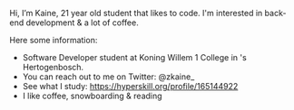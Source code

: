Hi, I’m Kaine, 21 year old student that likes to code. 
I'm interested in back-end development & a lot of coffee. 

Here some information: 
- Software Developer student at Koning Willem 1 College in 's Hertogenbosch.
- You can reach out to me on Twitter: @zkaine_
- See what I study: https://hyperskill.org/profile/165144922
- I like coffee, snowboarding & reading
<!---
zkainee/zkainee is a ✨ special ✨ repository because its `README.md` (this file) appears on your GitHub profile.
You can click the Preview link to take a look at your changes.
--->
